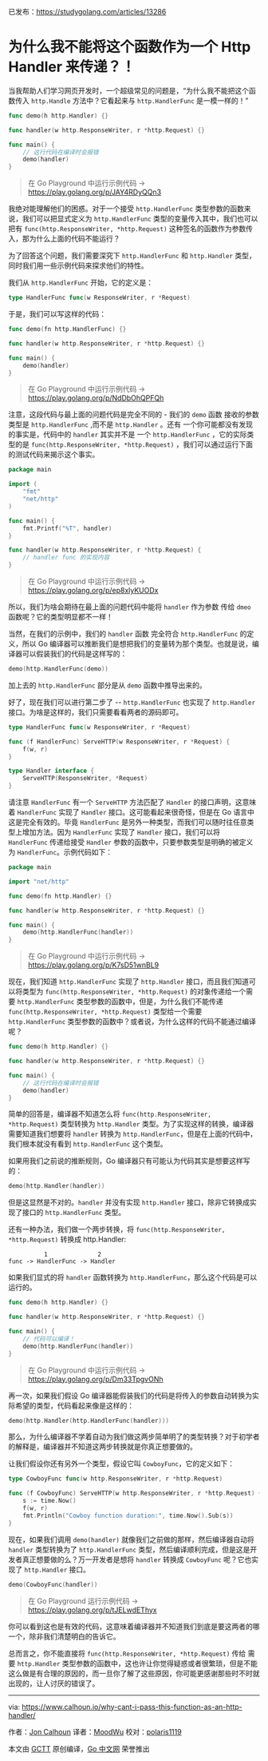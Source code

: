 已发布：https://studygolang.com/articles/13286

# 为什么我不能将这个函数作为一个 Http Handler 来传递？！

当我帮助人们学习网页开发时，一个超级常见的问题是，“为什么我不能把这个函数传入 `http.Handle` 方法中？它看起来与 `http.HandlerFunc` 是一模一样的！”

```go
func demo(h http.Handler) {}

func handler(w http.ResponseWriter, r *http.Request) {}

func main() {
	// 这行代码在编译时会报错
	demo(handler)
}
```
> 在 Go Playground 中运行示例代码 → https://play.golang.org/p/JAY4RDyQQn3

我绝对能理解他们的困惑。对于一个接受 `http.HandlerFunc` 类型参数的函数来说，我们可以把显式定义为 `http.HandlerFunc`  类型的变量传入其中，我们也可以把有 `func(http.ResponseWriter, *http.Request)`  这种签名的函数作为参数传入，那为什么上面的代码不能运行？

为了回答这个问题，我们需要深究下 `http.HandlerFunc` 和 `http.Handler`  类型，同时我们用一些示例代码来探求他们的特性。

我们从 `http.HandlerFunc` 开始，它的定义是：
```go
type HandlerFunc func(w ResponseWriter, r *Request)
```
于是，我们可以写这样的代码：
```go
func demo(fn http.HandlerFunc) {}

func handler(w http.ResponseWriter, r *http.Request) {}

func main() {
	demo(handler)
}
```
> 在 Go Playground 中运行示例代码 → https://play.golang.org/p/NdDbOhQPFQh

注意，这段代码与最上面的问题代码是完全不同的 - 我们的 `demo` 函数 接收的参数类型是  `http.HandlerFunc` ,而不是 `http.Handler` 。还有 一个你可能都没有发现的事实是，代码中的 `handler` 其实并不是 一个  `http.HandlerFunc` ，它的实际类型的是 `func(http.ResponseWriter, *http.Request)` ，我们可以通过运行下面的测试代码来揭示这个事实。

```go
package main

import (
	"fmt"
	"net/http"
)

func main() {
	fmt.Printf("%T", handler)
}

func handler(w http.ResponseWriter, r *http.Request) {
	// handler func 的实现内容
}
```

> 在 Go Playground 中运行示例代码 → https://play.golang.org/p/ep8xlyKUODx

所以，我们为啥会期待在最上面的问题代码中能将 `handler` 作为参数 传给 `dmeo` 函数呢？它的类型明显都不一样！

当然，在我们的示例中，我们的 `handler` 函数 完全符合 `http.HandlerFunc`  的定义，所以 Go 编译器可以推断我们是想把我们的变量转为那个类型。也就是说，编译器可以假装我们的代码是这样写的：

```go
demo(http.HandlerFunc(demo))
```

加上去的 `http.HandlerFunc` 部分是从 `demo` 函数中推导出来的。

好了，现在我们可以进行第二步了 -- `http.HandlerFunc` 也实现了 `http.Handler` 接口。为啥是这样的，我们只需要看看两者的源码即可。

```go
type HandlerFunc func(w ResponseWriter, r *Request)

func (f HandlerFunc) ServeHTTP(w ResponseWriter, r *Request) {
	f(w, r)
}

type Handler interface {
	ServeHTTP(ResponseWriter, *Request)
}
```

请注意 `HandlerFunc` 有一个 `ServeHTTP` 方法匹配了 `Handler` 的接口声明，这意味着 `HandlerFunc` 实现了 `Handler`  接口。这可能看起来很奇怪，但是在 Go 语言中这是完全有效的。毕竟 `HandlerFunc` 是另外一种类型，而我们可以随时往任意类型上增加方法。因为 `HandlerFunc` 实现了 `Handler` 接口，我们可以将 `HandlerFunc` 传递给接受 `Handler` 参数的函数中，只要参数类型是明确的被定义为 `HandlerFunc`。示例代码如下：

```go
package main

import "net/http"

func demo(fn http.Handler) {}

func handler(w http.ResponseWriter, r *http.Request) {}

func main() {
	demo(http.HandlerFunc(handler))
}
```
> 在 Go Playground 中运行示例代码 → https://play.golang.org/p/K7sD51wnBL9

现在，我们知道 `http.HandlerFunc` 实现了 `http.Handler`  接口，而且我们知道可以将类型为 `func(http.ResponseWriter, *http.Request)` 的对象传递给一个需要 `http.HandlerFunc` 类型参数的函数中，但是，为什么我们不能传递 `func(http.ResponseWriter, *http.Request)` 类型给一个需要 `http.HandlerFunc` 类型参数的函数中？或者说，为什么这样的代码不能通过编译呢？

```go
func demo(h http.Handler) {}

func handler(w http.ResponseWriter, r *http.Request) {}

func main() {
	// 这行代码在编译时会报错
	demo(handler)
}
```

简单的回答是，编译器不知道怎么将 `func(http.ResponseWriter, *http.Request)` 类型转换为 `http.Handler` 类型。为了实现这样的转换，编译器需要知道我们想要将 `handler` 转换为 `http.HandlerFunc`，但是在上面的代码中，我们根本就没有看到 `http.HandlerFunc` 这个类型。

如果用我们之前说的推断规则，Go 编译器只有可能认为代码其实是想要这样写的：

```go
demo(http.Handler(handler))
```

但是这显然是不对的。`handler` 并没有实现 `http.Handler` 接口，除非它转换成实现了接口的 `http.HandlerFunc` 类型。

还有一种办法，我们做一个两步转换，将 `func(http.ResponseWriter, *http.Request)` 转换成 http.Handler:

```
          1              2
func -> HandlerFunc -> Handler
```

如果我们显式的将 `handler` 函数转换为 `http.HandlerFunc`，那么这个代码是可以运行的。

```go
func demo(h http.Handler) {}

func handler(w http.ResponseWriter, r *http.Request) {}

func main() {
	// 代码可以编译！
	demo(http.HandlerFunc(handler))
}
```
> 在 Go Playground 中运行示例代码 → https://play.golang.org/p/Dm33TpgvONh

再一次，如果我们假设 Go 编译器能假装我们的代码是将传入的参数自动转换为实际希望的类型，代码看起来像是这样的：

```go
demo(http.Handler(http.HandlerFunc(handler)))
```

那么，为什么编译器不学着自动为我们做这两步简单明了的类型转换？对于初学者的解释是，编译器并不知道这两步转换就是你真正想要做的。

让我们假设你还有另外一个类型，假设它叫 `CowboyFunc`，它的定义如下：

```go
type CowboyFunc func(w http.ResponseWriter, r *http.Request)

func (f CowboyFunc) ServeHTTP(w http.ResponseWriter, r *http.Request) {
	s := time.Now()
	f(w, r)
	fmt.Println("Cowboy function duration:", time.Now().Sub(s))
}
```

现在，如果我们调用 `demo(handler)` 就像我们之前做的那样，然后编译器自动将 `handler` 类型转换为了 `http.HandlerFunc` 类型，然后编译顺利完成，但是这是开发者真正想要做的么？万一开发者是想将 `handler` 转换成 `CowboyFunc` 呢？它也实现了 `http.Handler` 接口。

```go
demo(CowboyFunc(handler))
```
> 在 Go Playground 运行示例代码 → https://play.golang.org/p/tJELwdEThyx

你可以看到这也是有效的代码，这意味着编译器并不知道我们到底是要这两者的哪一个，除非我们清楚明白的告诉它。

总而言之，你不能直接将 `func(http.ResponseWriter, *http.Request)` 传给 需要 `http.Handler` 类型参数的函数中，这也许让你觉得疑惑或者很繁琐，但是不能这么做是有合理的原因的，而一旦你了解了这些原因，你可能更感谢那些时不时就出现的，让人讨厌的错误了。

---

via: https://www.calhoun.io/why-cant-i-pass-this-function-as-an-http-handler/

作者：[Jon Calhoun](https://www.calhoun.io/about)
译者：[MoodWu](https://github.com/MoodWu)
校对：[polaris1119](https://github.com/polaris1119)

本文由 [GCTT](https://github.com/studygolang/GCTT) 原创编译，[Go 中文网](https://studygolang.com/) 荣誉推出
